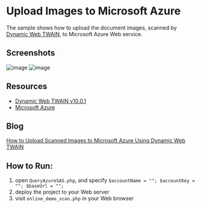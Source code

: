Upload Images to Microsoft Azure
=========

The sample shows how to upload the document images, scanned by [Dynamic Web TWAIN][1], to Microsoft Azure Web service.

Screenshots
-----------
![image](http://www.codepool.biz/wp-content/uploads/2014/10/azure_upload_start.png)
![image](http://www.codepool.biz/wp-content/uploads/2014/10/uploaded_image.png)

Resources
-----------

* [Dynamic Web TWAIN v10.0.1][2]
* [Microsoft Azure][3]

Blog
----
[How to Upload Scanned Images to Microsoft Azure Using Dynamic Web TWAIN][4]

How to Run:
-----------
1. open `QueryAzureSAS.php`, and specify `$accountName = ""; $accountKey = ""; $baseUrl = "";`
2. deploy the project to your Web server
3. visit `online_demo_scan.php` in your Web browser



[1]:http://www.dynamsoft.com/Products/WebTWAIN_Overview.aspx
[2]:http://www.dynamsoft.com/download/Dynamic%20Web%20TWAIN%2010.0.1%20TRIAL.exe
[3]:https://manage.windowsazure.com/
[4]:http://www.codepool.biz/cloud/upload-images-to-azure-storage.html
